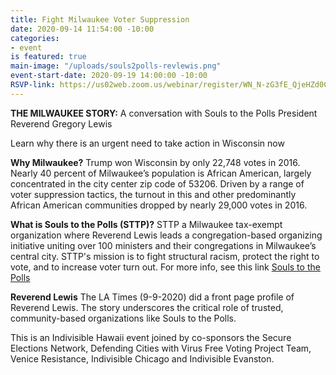 ```yaml
---
title: Fight Milwaukee Voter Suppression
date: 2020-09-14 11:54:00 -10:00
categories:
- event
is featured: true
main-image: "/uploads/souls2polls-revlewis.png"
event-start-date: 2020-09-19 14:00:00 -10:00
RSVP-link: https://us02web.zoom.us/webinar/register/WN_N-zG3fE_QjeHZd0CDtGxxw
---
```


**THE MILWAUKEE STORY:**
A conversation with Souls to the Polls President Reverend Gregory Lewis 

Learn why there is an urgent need to take action in Wisconsin now 

**Why Milwaukee?** 
Trump won Wisconsin by only 22,748 votes in 2016. Nearly 40 percent of Milwaukee’s population is African American, largely concentrated in the city center zip code of 53206. Driven by a range of voter suppression tactics, the turnout in this and other predominantly African American communities dropped by nearly 29,000 votes in 2016.

**What is Souls to the Polls (STTP)?**
STTP a Milwaukee tax-exempt organization where Reverend Lewis leads a congregation-based organizing initiative uniting over 100 ministers and their congregations in Milwaukee’s central city. STTP's mission is to fight structural racism, protect the right to vote, and to increase voter turn out. For more info, see this link [Souls to the Polls](http://soulstothepollsmke.org/http://)

**Reverend Lewis**
The LA Times  (9-9-2020) did a front page profile of Reverend Lewis. The story underscores the critical role of trusted, community-based organizations like Souls to the Polls.

This is an Indivisible Hawaii event joined by co-sponsors the Secure Elections Network, Defending Cities with Virus Free Voting Project Team, Venice Resistance, Indivisible Chicago and Indivisible Evanston.